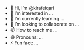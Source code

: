 - 👋 Hi, I’m @kirafeiqari
- 👀 I’m interested in ...
- 🌱 I’m currently learning ...
- 💞️ I’m looking to collaborate on ...
- 📫 How to reach me ...
- 😄 Pronouns: ...
- ⚡ Fun fact: ...

<!---
kirafeiqari/kirafeiqari is a ✨ special ✨ repository because its `README.md` (this file) appears on your GitHub profile.
You can click the Preview link to take a look at your changes.
--->
